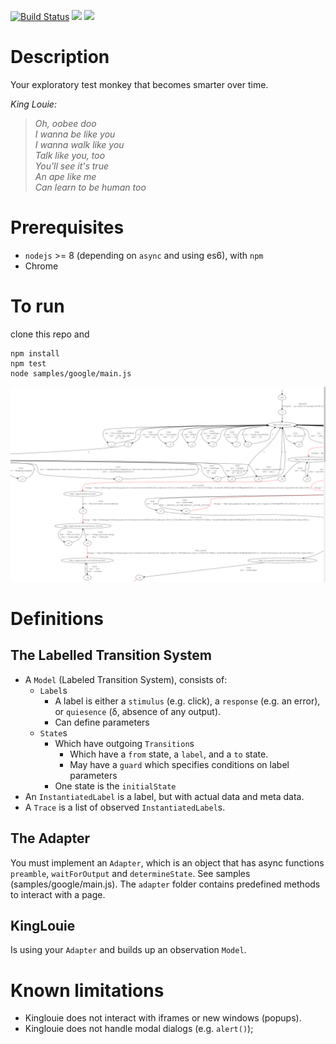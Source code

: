 [![Build Status](https://travis-ci.org/lenntt/kinglouie.svg?branch=master)](https://travis-ci.org/lenntt/kinglouie)
<a href="https://codeclimate.com/github/lenntt/kinglouie/maintainability"><img src="https://api.codeclimate.com/v1/badges/50c727a3e8fc14e07dac/maintainability" /></a>
<a href="https://codeclimate.com/github/lenntt/kinglouie/test_coverage"><img src="https://api.codeclimate.com/v1/badges/50c727a3e8fc14e07dac/test_coverage" /></a>

# Description

Your exploratory test monkey that becomes smarter over time.

_King Louie:_
>_Oh, oobee doo_<br/>
>_I wanna be like you_<br/>
>_I wanna walk like you_<br/>
>_Talk like you, too_<br/>
>_You'll see it's true_<br/>
>_An ape like me_<br/>
>_Can learn to be human too_


# Prerequisites

* `nodejs` >= 8 (depending on `async` and using es6), with `npm`
* Chrome

# To run

clone this repo and
```
npm install
npm test
node samples/google/main.js
```

![screenshot](screen.png)

# Definitions

## The Labelled Transition System
* A `Model` (Labeled Transition System), consists of:
    * `Label`s
        * A label is either a `stimulus` (e.g. click), a `response` (e.g. an error), or `quiesence` (δ, absence of any output).
        * Can define parameters
    * `State`s
        * Which have outgoing `Transition`s
            * Which have a `from` state, a `label`, and a `to` state.
            * May have a `guard` which specifies conditions on label parameters
        * One state is the `initialState`
* An `InstantiatedLabel` is a label, but with actual data and meta data.
* A `Trace` is a list of observed `InstantiatedLabel`s.

## The Adapter
You must implement an `Adapter`, which is an object that has async functions `preamble`, `waitForOutput` and `determineState`. See samples (samples/google/main.js).
The `adapter` folder contains predefined methods to interact with a page.

## KingLouie
Is using your `Adapter` and builds up an observation `Model`.


# Known limitations
- Kinglouie does not interact with iframes or new windows (popups).
- Kinglouie does not handle modal dialogs (e.g. `alert()`);

